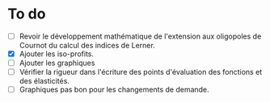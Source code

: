 # To do

- [ ] Revoir le développement mathématique de l'extension aux oligopoles de Cournot du calcul des indices de Lerner.
- [x] Ajouter les  iso-profits.
- [ ] Ajouter les graphiques
- [ ] Vérifier la rigueur dans l'écriture des points d'évaluation des fonctions et des élasticités.
- [ ] Graphiques pas bon pour les changements de demande.